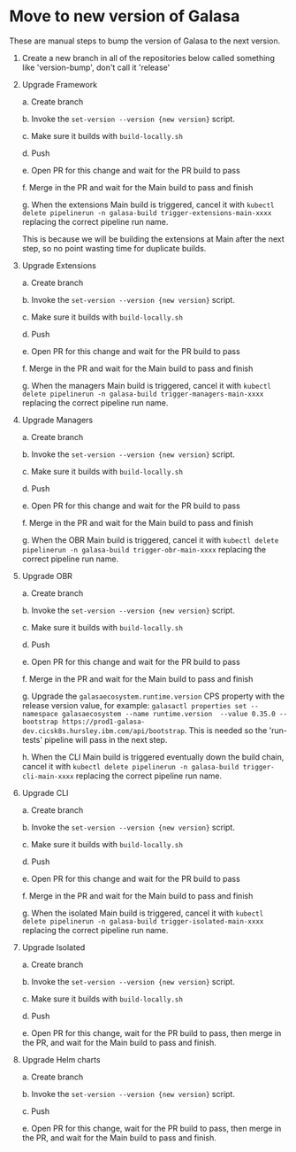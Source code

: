 # Move to new version of Galasa

These are manual steps to bump the version of Galasa to the next version.

1. Create a new branch in all of the repositories below called something like 'version-bump', don't call it 'release'

2. Upgrade Framework

    a. Create branch

    b. Invoke the `set-version --version {new version}` script.

    c. Make sure it builds with `build-locally.sh`

    d. Push

    e. Open PR for this change and wait for the PR build to pass

    f. Merge in the PR and wait for the Main build to pass and finish

    g. When the extensions Main build is triggered, cancel it with `kubectl delete pipelinerun -n galasa-build trigger-extensions-main-xxxx` replacing the correct pipeline run name.

    This is because we will be building the extensions at Main after the next step, so no point wasting time for duplicate builds.

3. Upgrade Extensions

    a. Create branch

    b. Invoke the `set-version --version {new version}` script.

    c. Make sure it builds with `build-locally.sh`
    
    d. Push

    e. Open PR for this change and wait for the PR build to pass

    f. Merge in the PR and wait for the Main build to pass and finish

    g. When the managers Main build is triggered, cancel it with `kubectl delete pipelinerun -n galasa-build trigger-managers-main-xxxx` replacing the correct pipeline run name.

4. Upgrade Managers
   
   a. Create branch

    b. Invoke the `set-version --version {new version}` script.

    c. Make sure it builds with `build-locally.sh`
    
    d. Push

    e. Open PR for this change and wait for the PR build to pass

    f. Merge in the PR and wait for the Main build to pass and finish

    g. When the OBR Main build is triggered, cancel it with `kubectl delete pipelinerun -n galasa-build trigger-obr-main-xxxx` replacing the correct pipeline run name.

5. Upgrade OBR

    a. Create branch

    b. Invoke the `set-version --version {new version}` script.

    c. Make sure it builds with `build-locally.sh`
    
    d. Push

    e. Open PR for this change and wait for the PR build to pass

    f. Merge in the PR and wait for the Main build to pass and finish

    g. Upgrade the `galasaecosystem.runtime.version` CPS property with the release version value, for example: `galasactl properties set --namespace galasaecosystem --name runtime.version  --value 0.35.0 --bootstrap https://prod1-galasa-dev.cicsk8s.hursley.ibm.com/api/bootstrap`. This is needed so the 'run-tests' pipeline will pass in the next step.

    h. When the CLI Main build is triggered eventually down the build chain, cancel it with `kubectl delete pipelinerun -n galasa-build trigger-cli-main-xxxx` replacing the correct pipeline run name.

6. Upgrade CLI

    a. Create branch

    b. Invoke the `set-version --version {new version}` script.

    c. Make sure it builds with `build-locally.sh`
    
    d. Push

    e. Open PR for this change and wait for the PR build to pass

    f. Merge in the PR and wait for the Main build to pass and finish

    g. When the isolated Main build is triggered, cancel it with `kubectl delete pipelinerun -n galasa-build trigger-isolated-main-xxxx` replacing the correct pipeline run name.

7. Upgrade Isolated

    a. Create branch

    b. Invoke the `set-version --version {new version}` script.

    c. Make sure it builds with `build-locally.sh`
    
    d. Push

    e. Open PR for this change, wait for the PR build to pass, then merge in the PR, and wait for the Main build to pass and finish.

8. Upgrade Helm charts

    a. Create branch

    b. Invoke the `set-version --version {new version}` script.
    
    c. Push

    e. Open PR for this change, wait for the PR build to pass, then merge in the PR, and wait for the Main build to pass and finish.
